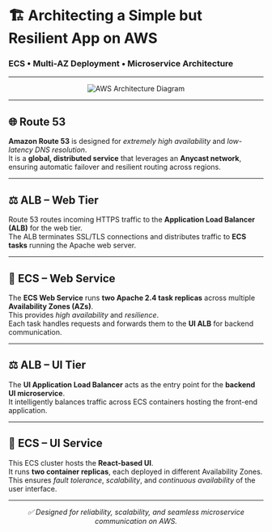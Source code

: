 # 🏗️ Architecting a Simple but Resilient App on AWS  
### ECS • Multi-AZ Deployment • Microservice Architecture

---

<p align="center">
  <img src="https://github.com/user-attachments/assets/de4b44ac-72af-46f0-8637-501b8437917d" alt="AWS Architecture Diagram"/>
</p>

---

## 🌐 Route 53  

**Amazon Route 53** is designed for *extremely high availability* and *low-latency DNS resolution*.  
It is a **global, distributed service** that leverages an **Anycast network**, ensuring automatic failover and resilient routing across regions.

---

## ⚖️ ALB – Web Tier  

Route 53 routes incoming HTTPS traffic to the **Application Load Balancer (ALB)** for the web tier.  
The ALB terminates SSL/TLS connections and distributes traffic to **ECS tasks** running the Apache web server.

---

## 🐳 ECS – Web Service  

The **ECS Web Service** runs **two Apache 2.4 task replicas** across multiple **Availability Zones (AZs)**.  
This provides *high availability* and *resilience*.  
Each task handles requests and forwards them to the **UI ALB** for backend communication.

---

## ⚖️ ALB – UI Tier  

The **UI Application Load Balancer** acts as the entry point for the **backend UI microservice**.  
It intelligently balances traffic across ECS containers hosting the front-end application.

---

## 🐳 ECS – UI Service  

This ECS cluster hosts the **React-based UI**.  
It runs **two container replicas**, each deployed in different Availability Zones.  
This ensures *fault tolerance*, *scalability*, and *continuous availability* of the user interface.

---

<p align="center">
  <em>✅ Designed for reliability, scalability, and seamless microservice communication on AWS.</em>
</p>
